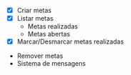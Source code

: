 -[x] Criar metas
-[x] Listar metas
    - Metas realizadas
    - Metas abertas
-[x] Marcar/Desmarcar metas realizadas
- Remover metas
- Sistema de mensagens